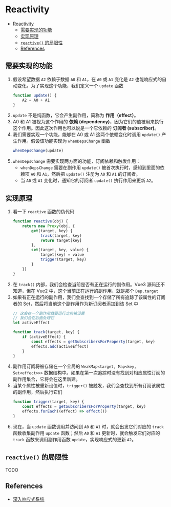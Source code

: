 # Reactivity


<!-- TOC -->

- [Reactivity](#reactivity)
    - [需要实现的功能](#需要实现的功能)
    - [实现原理](#实现原理)
    - [`reactive()` 的局限性](#reactive-的局限性)
    - [References](#references)

<!-- /TOC -->


## 需要实现的功能
1. 假设希望数据 `A2` 依赖于数据 `A0` 和 `A1`，在 `A0` 或 `A1` 变化是 `A2` 也能响应式的自动变化。为了实现这个功能，我们定义一个 `update` 函数
    ```js
    function update() {
        A2 = A0 + A1
    }
    ```
2. `update` 不是纯函数，它会产生副作用，简称为 **作用（effect）**。
3. A0 和 A1 被视为这个作用的 **依赖 (dependency)**，因为它们的值被用来执行这个作用。因此这次作用也可以说是一个它依赖的 **订阅者 (subscriber)**。
4. 我们需要实现一个功能，能够在 A0 或 A1 这两个依赖变化时调用 `update()` 产生作用。假设该功能实现为 `whenDepsChange` 函数
    ```js
    whenDepsChange(update)
    ```
5. `whenDepsChange` 需要实现两方面的功能，订阅依赖和触发作用：
    * `whenDepsChange` 需要在副作用 `update()` 被首次执行时，感知到里面的依赖项 `A0` 和 `A1`，然后把  `update()` 注册为 `A0` 和 `A1` 的订阅者。
    * 当 `A0` 或 `A1` 变化时，通知它的订阅者 `update()` 执行作用来更新 `A2`。


## 实现原理
1. 看一下 `reactive` 函数的伪代码
    ```js
    function reactive(obj) {
        return new Proxy(obj, {
            get(target, key) {
                track(target, key)
                return target[key]
            },
            set(target, key, value) {
                target[key] = value
                trigger(target, key)
            }
        })
    }
    ```
2. 在 `track()` 内部，我们会检查当前是否有正在运行的副作用。Vue3 源码还不知道，但在 Vue2 中，这个当前正在运行的副作用，就是那个 `Dep.target`
3. 如果有正在运行的副作用，我们会查找到一个存储了所有追踪了该属性的订阅者的 Set，然后将当前这个副作用作为新订阅者添加到该 Set 中
    ```js
    // 这会在一个副作用就要运行之前被设置
    // 我们会在后面处理它
    let activeEffect

    function track(target, key) {
        if (activeEffect) {
            const effects = getSubscribersForProperty(target, key)
            effects.add(activeEffect)
        }
    }
    ```
4. 副作用订阅将被存储在一个全局的 `WeakMap<target, Map<key, Set<effect>>>` 数据结构中。如果在第一次追踪时没有找到对相应属性订阅的副作用集合，它将会在这里新建。
5. 当某个属性被重新设值时，`trigger()` 被触发，我们会查找到所有订阅该属性的副作用，然后执行它们
    ```js
    function trigger(target, key) {
        const effects = getSubscribersForProperty(target, key)
        effects.forEach((effect) => effect())
    }
    ```
6. 现在，当 `update` 函数调用并访问到 `A0` 和 `A1` 时，就会出发它们对应的 `track` 函数收集副作用 `update` 函数；然后 `A0` 和 `A1` 更新时，就会触发它们对应的 `track` 函数来调用副作用函数 `update`，实现响应式的更新 `A2`。



## `reactive()` 的局限性
TODO


## References
* [深入响应式系统](https://cn.vuejs.org/guide/extras/reactivity-in-depth.html)
